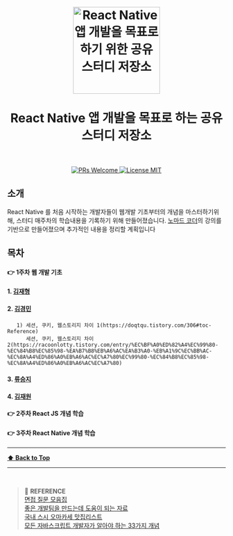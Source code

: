 <h1 align="center">
<br>
  <a href="https://github.com/aza1200/react-native-study"><img src="https://reactnative.dev/img/header_logo.svg" alt="React Native 앱 개발을 목표로 하기 위한 공유 스터디 저장소" width=200"></a>
  <br>
    <br>
  React Native 앱 개발을 목표로 하는 공유 스터디 저장소
  <br><br>
</h1>

<p align="center">
  <a href="http://makeapullrequest.com">
    <img src="https://img.shields.io/badge/PRs-welcome-brightgreen.svg?style=flat-square" alt="PRs Welcome">
  </a>
  <a href="https://opensource.org/licenses/MIT">
    <img src="https://img.shields.io/badge/license-MIT-blue.svg?style=flat-square" alt="License MIT">
  </a>
</p>

## 소개

React Native 를 처음 시작하는 개발자들이 웹개발 기초부터의 개념을 마스터하기위해, 스터디 매주차의 학습내용을 기록하기 위해 만들어졌습니다. [노마드 코더](https://nomadcoders.co/)의 강의를 기반으로 만들어졌으며 추가적인 내용을 정리할 계획입니다   


## 목차

#### 👉 1주차 웹 개발 기초
  #### 1. [김재형](https://aza1200.github.io/card-game/)
  #### 2. [김경민]()
       1) 세션, 쿠키, 웹스토리지 차이 1(https://doqtqu.tistory.com/306#toc-Reference)
          세션, 쿠키, 웹스토리지 차이 2(https://racoonlotty.tistory.com/entry/%EC%BF%A0%ED%82%A4%EC%99%80-%EC%84%B8%EC%85%98-%EA%B7%B8%EB%A6%AC%EA%B3%A0-%EB%A1%9C%EC%BB%AC-%EC%8A%A4%ED%86%A0%EB%A6%AC%EC%A7%80%EC%99%80-%EC%84%B8%EC%85%98-%EC%8A%A4%ED%86%A0%EB%A6%AC%EC%A7%80)
  #### 3. [류승지]()
  #### 4. [김재원]()
#### 👉 2주차 React JS 개념 학습
#### 👉 3주차 React Native 개념 학습

---

**[⬆ Back to Top](#목차)**     
    
---    

    
    

<br>

> :bookmark: **REFERENCE** <br>
[면접 질문 모음집](https://github.com/4z7l/tech_interview.zip)<br>
[좋은 개발팀을 만드는데 도움이 되는 자료](https://github.com/leehosung/awesome-devteam)<br>
[국내 스시 오마카세 맛집리스트](https://github.com/738/awesome-sushi)<br>
[모든 자바스크립트 개발자가 알아야 하는 33가지 개념](https://github.com/yjs03057/33-js-concepts)<br>
